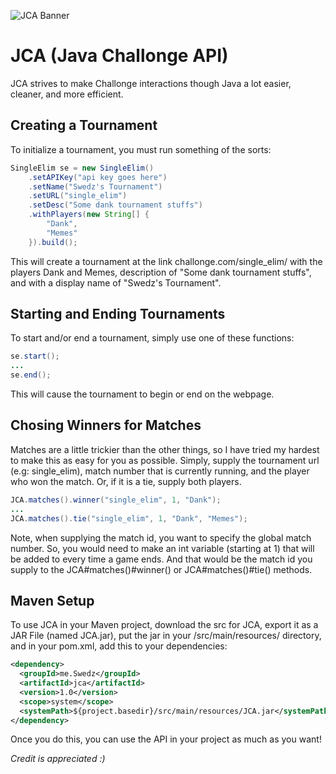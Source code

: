 ![JCA Banner](http://i.imgur.com/ND9HGXk.png "Java Challonge API")

# JCA (Java Challonge API)
JCA strives to make Challonge interactions though Java a lot easier, cleaner, and more efficient.

## Creating a Tournament
To initialize a tournament, you must run something of the sorts:
```java
SingleElim se = new SingleElim()
    .setAPIKey("api key goes here")
    .setName("Swedz's Tournament")
    .setURL("single_elim")
    .setDesc("Some dank tournament stuffs")
    .withPlayers(new String[] {
        "Dank",
        "Memes"
    }).build();
```
This will create a tournament at the link challonge.com/single_elim/ with the players Dank and Memes, description of "Some dank tournament stuffs", and with a display name of "Swedz's Tournament".

## Starting and Ending Tournaments
To start and/or end a tournament, simply use one of these functions:
```java
se.start();
...
se.end();
```
This will cause the tournament to begin or end on the webpage.

## Chosing Winners for Matches
Matches are a little trickier than the other things, so I have tried my hardest to make this as easy for you as possible. Simply, supply the tournament url (e.g: single_elim), match number that is currently running, and the player who won the match. Or, if it is a tie, supply both players.
```java
JCA.matches().winner("single_elim", 1, "Dank");
...
JCA.matches().tie("single_elim", 1, "Dank", "Memes");
```
Note, when supplying the match id, you want to specify the global match number. So, you would need to make an int variable (starting at 1) that will be added to every time a game ends. And that would be the match id you supply to the JCA#matches()#winner() or JCA#matches()#tie() methods.

## Maven Setup
To use JCA in your Maven project, download the src for JCA, export it as a JAR File (named JCA.jar), put the jar in your /src/main/resources/ directory, and in your pom.xml, add this to your dependencies:
```xml
<dependency>
  <groupId>me.Swedz</groupId>
  <artifactId>jca</artifactId>
  <version>1.0</version>
  <scope>system</scope>
  <systemPath>${project.basedir}/src/main/resources/JCA.jar</systemPath>
</dependency>
```
Once you do this, you can use the API in your project as much as you want!

*Credit is appreciated :)*
